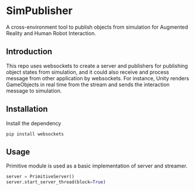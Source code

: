 # SimPublisher

A cross-environment tool to publish objects from simulation for Augmented Reality and Human Robot Interaction.

## Introduction

This repo uses websockets to create a server and publishers for publishing object states from simulation,
and it could also receive and process message from other application by websockets.
For instance, Unity renders GameObjects in real time from the stream and sends the interaction message to simulation. 

## Installation

Install the dependency
```
pip install websockets
```

## Usage

Primitive module is used as a basic implementation of server and streamer.

```py
server = PrimitiveServer()
server.start_server_thread(block=True)
```
